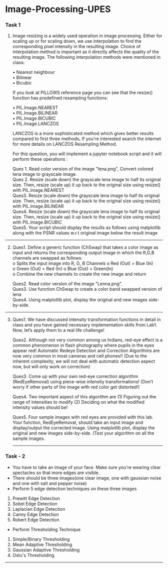 # Image-Processing-UPES

### Task 1

1.	Image resizing is a widely used operation in image processing. Either for scaling up or for scaling down, we use interpolation to find the corresponding pixel intensity in the resulting image. Choice of interpolation method is important as it directly affects the quality of the resulting image. The following interpolation methods were mentioned in class: <br>

     • Nearest neighbour<br>
     • Bilinear <br>
     • Bicubic <br>

    If you look at PILLOWS reference page you can see that the resize() function has predefined resampling functions: <br>

    • PIL.Image.NEAREST <br>
    • PIL.Image.BILINEAR <br>
    • PIL.Image.BICUBIC <br>
    • PIL.Image.LANCZOS <br>

      LANCZOS is a more sophisticated method which gives better results compared to first three methods. If you're interested search the internet for more details on LANCZOS Resampling Method. <br>

     For this question, you will implement a jupyter notebook script and it will perform these operations :

    Ques 1. Read color version of the image "lena.png", Convert colored lena image to grayscale image. <br>
    Ques 2. Resize (scale down) the grayscale lena image to half its original size. Then, resize (scale up) it up back to the original size using resize() with PIL.Image.NEAREST <br>
    Ques3. Resize (scale down) the grayscale lena image to half its original size. Then, resize (scale up) it up back to the original size using resize() with PIL.Image.BILINEAR <br>
    Ques4. Resize (scale down) the grayscale lena image to half its original size. Then, resize (scale up) it up back to the original size using resize() with PIL.Image.BICUBIC <br>
    Ques5. Your script should display the results as follows using matplotlib along with the PSNR values w.r.t original image below the result image
-----------------------

2.	Ques1. Define a generic function (ChSwap) that takes a color image as input and returns the corresponding output image in which the R,G,B channels are swapped as follows: <br>
o Splits the input image into R, G, B Channels o Red (Out) = Blue (In)<br>
o Green (Out) = Red (In) o Blue (Out) = Green(In) <br>
o Combine the new channels to create the new image and return <br>

     Ques2. Read color version of the image "Lenna.png”.<br>
     Ques3. Use function ChSwap to create a color band swapped version of lena  <br>
     Ques4. Using matplotlib plot, display the original and new images side-by-side. <br>
 
 ---------------------------

3.	Ques1. We have discussed intensity transformation functions in detail in class and you have gained necessary implementation skills from Lab1. Now, let’s apply them to a real life challenge! <br>

     Ques2. Although not very common among us Indians, red-eye effect is a common phenomenon in flash photography where pupils in the eyes appear red! Automatic Redeye Detection and Correction Algorithms are now very common in most cameras and cell phones!! (Due to the inherent complexity, we will not deal with automatic detection aspect now, but will only work on correction) <br>

     Ques3. Come up with your own red-eye correction algorithm (RedEyeRemoval) using piece-wise intensity transformations! (Don’t worry if other parts of the image with red color get distorted!) <br>
     
     Ques4. Two important aspect of this algorithm are (1) Figuring out the range of intensities to modify (2) Deciding on what the modified intensity values should be! <br>
     
     Ques5. Four sample images with red eyes are provided with this lab. Your function, RedEyeRemoval, should take an input image and display/output the corrected image. Using matplotlib plot, display the original and new images side-by-side. (Test your algorithm on all the sample images. <br>
     
     -----------------------------------

### Task - 2


- You have to take an image of your face. Make sure you're wearing clear spectacles so that more edges are visible. 
- There should be three images(one clear image, one with gaussian noise and one with salt and pepper noise)
- Perform 5 edge detection techniques on these three images <br>
1. Prewitt Edge Detection <br>
2. Sobel Edge Detection <br>
3. Laplacian Edge Detection <br>
4. Canny Edge Detection <br>
5. Robert Edge Detection <br>
- Perform Thresholding Technique <br>
1. Simple/Binary Thresholding <br>
2. Mean Adaptive Thresholding <br> 
3. Gaussian Adaptive Thresholding <br>
4. Ostu's Thresholding <bn>

-----------------------------------

